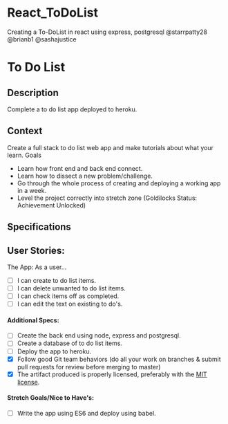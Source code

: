 # React_ToDoList
Creating a To-DoList in react using express, postgresql
@starrpatty28 @brianb1 @sashajustice
# To Do List
## Description

Complete a to do list app deployed to heroku.
## Context

Create a full stack to do list web app and make tutorials about what your learn.
Goals
- Learn how front end and back end connect.
- Learn how to dissect a new problem/challenge.
- Go through the whole process of creating and deploying a working app in a week.
- Level the project correctly into stretch zone (Goldilocks Status: Achievement Unlocked)

## Specifications

## User Stories:

The App: As a user...
- [ ] I can create to do list items.
- [ ] I can delete unwanted to do list items.
- [ ] I can check items off as completed.
- [ ] I can edit the text on existing to do's.

#### Additional Specs:
- [ ] Create the back end using node, express and postgresql.
- [ ] Create a database of to do list items.
- [ ] Deploy the app to heroku.
- [X] Follow good Git team behaviors (do all your work on branches & submit pull requests for review before merging to master)
- [X] The artifact produced is properly licensed, preferably with the [MIT license](https://opensource.org/licenses/MIT).

#### Stretch Goals/Nice to Have's:
- [ ] Write the app using ES6 and deploy using babel.
